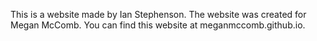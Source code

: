 This is a website made by Ian Stephenson. The website was created for Megan McComb. You can find this website at meganmccomb.github.io.
